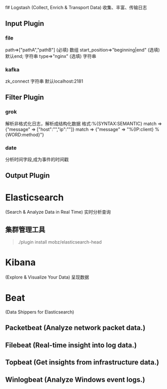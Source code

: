 f# Logstash
(Collect, Enrich & Transport Data) 收集、丰富、传输日志
## Input Plugin
### file
path=>["pathA","pathB"]    (必填)  数组
start_position=>"beginning|end"   (选填)  默认end; 字符串
type=>"nginx"   (选填)   字符串

### kafka
zk_connect 字符串 默认localhost:2181

## Filter Plugin
### grok
解析非格式化日志，解析成结构化数据
格式:%{SYNTAX:SEMANTIC}
match => {"message" => ["host":"","ip":""]}
match => {"message" => "%{IP:client} %{WORD:method}"}
### date
分析时间字段,成为事件的时间戳

## Output Plugin


# Elasticsearch
(Search & Analyze Data in Real Time) 实时分析查询

## 集群管理工具
> ./plugin install mobz/elasticsearch-head

# Kibana
(Explore & Visualize Your Data) 呈现数据

# Beat
(Data Shippers for Elasticsearch) 
## Packetbeat (Analyze network packet data.)
## Filebeat (Real-time insight into log data.)
## Topbeat (Get insights from infrastructure data.)
## Winlogbeat (Analyze Windows event logs.)

